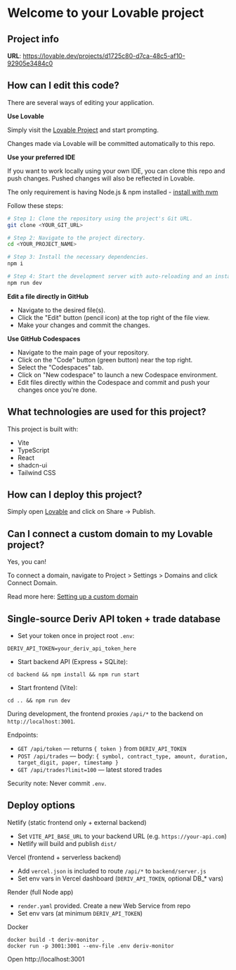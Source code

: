 # Welcome to your Lovable project

## Project info

**URL**: https://lovable.dev/projects/d1725c80-d7ca-48c5-af10-92905e3484c0

## How can I edit this code?

There are several ways of editing your application.

**Use Lovable**

Simply visit the [Lovable Project](https://lovable.dev/projects/d1725c80-d7ca-48c5-af10-92905e3484c0) and start prompting.

Changes made via Lovable will be committed automatically to this repo.

**Use your preferred IDE**

If you want to work locally using your own IDE, you can clone this repo and push changes. Pushed changes will also be reflected in Lovable.

The only requirement is having Node.js & npm installed - [install with nvm](https://github.com/nvm-sh/nvm#installing-and-updating)

Follow these steps:

```sh
# Step 1: Clone the repository using the project's Git URL.
git clone <YOUR_GIT_URL>

# Step 2: Navigate to the project directory.
cd <YOUR_PROJECT_NAME>

# Step 3: Install the necessary dependencies.
npm i

# Step 4: Start the development server with auto-reloading and an instant preview.
npm run dev
```

**Edit a file directly in GitHub**

- Navigate to the desired file(s).
- Click the "Edit" button (pencil icon) at the top right of the file view.
- Make your changes and commit the changes.

**Use GitHub Codespaces**

- Navigate to the main page of your repository.
- Click on the "Code" button (green button) near the top right.
- Select the "Codespaces" tab.
- Click on "New codespace" to launch a new Codespace environment.
- Edit files directly within the Codespace and commit and push your changes once you're done.

## What technologies are used for this project?

This project is built with:

- Vite
- TypeScript
- React
- shadcn-ui
- Tailwind CSS

## How can I deploy this project?

Simply open [Lovable](https://lovable.dev/projects/d1725c80-d7ca-48c5-af10-92905e3484c0) and click on Share -> Publish.

## Can I connect a custom domain to my Lovable project?

Yes, you can!

To connect a domain, navigate to Project > Settings > Domains and click Connect Domain.

Read more here: [Setting up a custom domain](https://docs.lovable.dev/tips-tricks/custom-domain#step-by-step-guide)

## Single-source Deriv API token + trade database

- Set your token once in project root `.env`:

```
DERIV_API_TOKEN=your_deriv_api_token_here
```

- Start backend API (Express + SQLite):

```
cd backend && npm install && npm run start
```

- Start frontend (Vite):

```
cd .. && npm run dev
```

During development, the frontend proxies `/api/*` to the backend on `http://localhost:3001`.

Endpoints:
- `GET /api/token` — returns `{ token }` from `DERIV_API_TOKEN`
- `POST /api/trades` — body: `{ symbol, contract_type, amount, duration, target_digit, paper, timestamp }`
- `GET /api/trades?limit=100` — latest stored trades

Security note: Never commit `.env`.

## Deploy options

Netlify (static frontend only + external backend)
- Set `VITE_API_BASE_URL` to your backend URL (e.g. `https://your-api.com`)
- Netlify will build and publish `dist/`

Vercel (frontend + serverless backend)
- Add `vercel.json` is included to route `/api/*` to `backend/server.js`
- Set env vars in Vercel dashboard (`DERIV_API_TOKEN`, optional DB_* vars)

Render (full Node app)
- `render.yaml` provided. Create a new Web Service from repo
- Set env vars (at minimum `DERIV_API_TOKEN`)

Docker
```
docker build -t deriv-monitor .
docker run -p 3001:3001 --env-file .env deriv-monitor
```
Open http://localhost:3001

